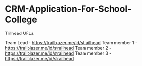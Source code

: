 # CRM-Application-For-School-College

Trilhead URLs:

Team Lead - https://trailblazer.me/id/strailhead
Team member 1 - https://trailblazer.me/id/strailhead
Team member 2 - https://trailblazer.me/id/strailhead
Team member 3 - https://trailblazer.me/id/strailhead

